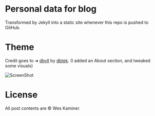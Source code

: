 # Personal data for blog
Transformed by Jekyll into a static site whenever this repo is pushed to GitHub.

# Theme
Credit goes to ➜ [dbyll](https://github.com/dbtek/dbyll) by [dbtek](https://github.com/dbtek). (I added an About section, and tweaked some visuals)

![ScreenShot](https://s3.amazonaws.com/f.cl.ly/items/080q073Z3h2Z312M1N1P/Screen%20Shot%202015-03-12%20at%2011.38.50%20PM.png)

# License
All post contents are © Wes Kaminer. 

